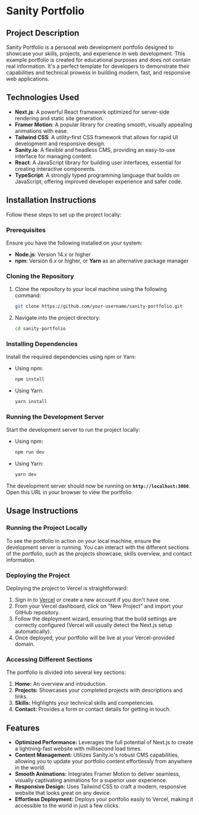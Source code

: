 # Sanity Portfolio

## Project Description

Sanity Portfolio is a personal web development portfolio designed to showcase your skills, projects, and experience in web development. This example portfolio is created for educational purposes and does not contain real information. It's a perfect template for developers to demonstrate their capabilities and technical prowess in building modern, fast, and responsive web applications.

## Technologies Used

- **Next.js**: A powerful React framework optimized for server-side rendering and static site generation.
- **Framer Motion**: A popular library for creating smooth, visually appealing animations with ease.
- **Tailwind CSS**: A utility-first CSS framework that allows for rapid UI development and responsive design.
- **Sanity.io**: A flexible and headless CMS, providing an easy-to-use interface for managing content.
- **React**: A JavaScript library for building user interfaces, essential for creating interactive components.
- **TypeScript**: A strongly typed programming language that builds on JavaScript, offering improved developer experience and safer code.

## Installation Instructions

Follow these steps to set up the project locally:

### Prerequisites

Ensure you have the following installed on your system:

- **Node.js**: Version 14.x or higher
- **npm**: Version 6.x or higher, or **Yarn** as an alternative package manager

### Cloning the Repository

1. Clone the repository to your local machine using the following command:
   ```bash
   git clone https://github.com/your-username/sanity-portfolio.git
    ```
2. Navigate into the project directory:

    ```bash
    cd sanity-portfolio
    ```
### Installing Dependencies
Install the required dependencies using npm or Yarn:

- Using npm:

    ```bash
    npm install
    ```

- Using Yarn:

    ```bash
    yarn install
    ```
### Running the Development Server
Start the development server to run the project locally:

- Using npm:

    ```bash
    npm run dev
    ```

- Using Yarn:

    ```bash
    yarn dev
    ```
The development server should now be running on **`http://localhost:3000`**. Open this URL in your browser to view the portfolio.

## Usage Instructions
### Running the Project Locally
To see the portfolio in action on your local machine, ensure the development server is running. You can interact with the different sections of the portfolio, such as the projects showcase, skills overview, and contact information.

### Deploying the Project
Deploying the project to Vercel is straightforward:

1. Sign in to [Vercel](https://vercel.com/) or create a new account if you don't have one.
2. From your Vercel dashboard, click on "New Project" and import your GitHub repository.
3. Follow the deployment wizard, ensuring that the build settings are correctly configured (Vercel will usually detect the Next.js setup automatically).
4. Once deployed, your portfolio will be live at your Vercel-provided domain.

### Accessing Different Sections
The portfolio is divided into several key sections:

1. **Home:** An overview and introduction.
2. **Projects:** Showcases your completed projects with descriptions and links.
3. **Skills:** Highlights your technical skills and competencies.
4. **Contact:** Provides a form or contact details for getting in touch.

## Features

- **Optimized Performance:** Leverages the full potential of Next.js to create a lightning-fast website with millisecond load times.
- **Content Management:** Utilizes Sanity.io's robust CMS capabilities, allowing you to update your portfolio content effortlessly from anywhere in the world.
- **Smooth Animations:** Integrates Framer Motion to deliver seamless, visually captivating animations for a superior user experience.
- **Responsive Design:** Uses Tailwind CSS to craft a modern, responsive website that looks great on any device.
- **Effortless Deployment:** Deploys your portfolio easily to Vercel, making it accessible to the world in just a few clicks.
